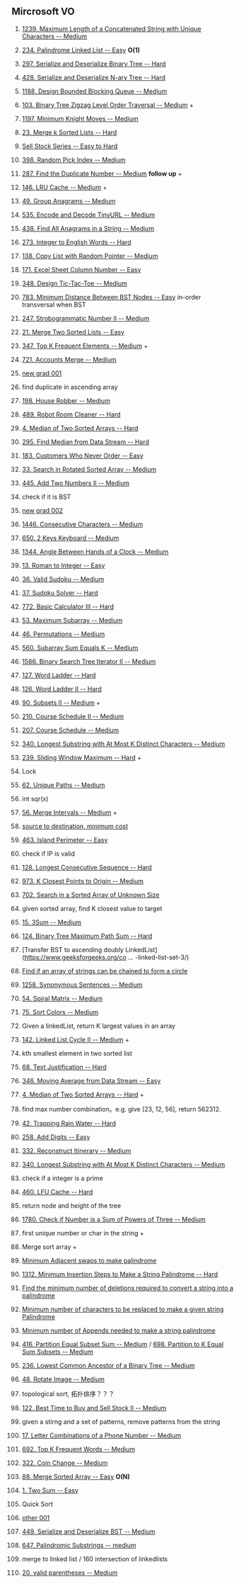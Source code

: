 ## Mircrosoft VO

1. [1239. Maximum Length of a Concatenated String with Unique Characters -- Medium](https://leetcode.com/problems/maximum-length-of-a-concatenated-string-with-unique-characters/)

2. [234. Palindrome Linked List -- Easy](https://leetcode.com/problems/palindrome-linked-list/) **O(1)**

3. [297. Serialize and Deserialize Binary Tree -- Hard](https://leetcode.com/problems/serialize-and-deserialize-binary-tree/)
4. [428. Serialize and Deserialize N-ary Tree -- Hard](https://leetcode.com/problems/serialize-and-deserialize-n-ary-tree/) 
5. [1188. Design Bounded Blocking Queue -- Medium](https://leetcode.com/problems/design-bounded-blocking-queue/) 
6. [103. Binary Tree Zigzag Level Order Traversal -- Medium](https://leetcode.com/problems/binary-tree-zigzag-level-order-traversal/) +
7. [1197. Minimum Knight Moves -- Medium](https://leetcode.com/problems/minimum-knight-moves/)
8. [23. Merge k Sorted Lists -- Hard](https://leetcode.com/problems/merge-k-sorted-lists/)
9. [Sell Stock Series -- Easy to Hard](https://leetcode.com/problemset/all/?search=sell%20stock)
10. [398. Random Pick Index -- Medium](https://leetcode.com/problems/random-pick-index/)
11. [287. Find the Duplicate Number -- Medium](https://leetcode.com/problems/find-the-duplicate-number/) **follow up** +
12. [146. LRU Cache -- Medium](https://leetcode.com/problems/lru-cache/) +
13. [49. Group Anagrams -- Medium](https://leetcode.com/problems/group-anagrams/)
14. [535. Encode and Decode TinyURL -- Medium](https://leetcode.com/problems/encode-and-decode-tinyurl/)
15. [438. Find All Anagrams in a String -- Medium](https://leetcode.com/problems/find-all-anagrams-in-a-string/)
16. [273. Integer to English Words -- Hard](https://leetcode.com/problems/integer-to-english-words/)
17. [138. Copy List with Random Pointer -- Medium](https://leetcode.com/problems/copy-list-with-random-pointer/)
18. [171. Excel Sheet Column Number -- Easy](https://leetcode.com/problems/excel-sheet-column-number/)
19. [348. Design Tic-Tac-Toe -- Medium](https://leetcode.com/problems/design-tic-tac-toe/)
20. [783. Minimum Distance Between BST Nodes -- Easy](https://leetcode.com/problems/minimum-distance-between-bst-nodes/) in-order transversal when BST
21. [247. Strobogrammatic Number II -- Medium](https://leetcode.com/problems/strobogrammatic-number-ii/)
22. [21. Merge Two Sorted Lists -- Easy](https://leetcode.com/problems/merge-two-sorted-lists/)
23. [347. Top K Frequent Elements -- Medium](https://leetcode.com/problems/top-k-frequent-elements/) +
24. [721. Accounts Merge -- Medium](https://leetcode.com/problems/accounts-merge/)
25. [new grad 001](https://www.1point3acres.com/bbs/thread-744683-1-1.html)
26. find duplicate in ascending array
27. [198. House Robber --  Medium](https://leetcode.com/problems/house-robber/)
28. [489. Robot Room Cleaner --  Hard](https://leetcode.com/problems/robot-room-cleaner/)
29. [4. Median of Two Sorted Arrays -- Hard](https://leetcode.com/problems/median-of-two-sorted-arrays/)
30. [295. Find Median from Data Stream -- Hard](https://leetcode.com/problems/find-median-from-data-stream/)
31. [183. Customers Who Never Order -- Easy](https://leetcode.com/problems/customers-who-never-order/)
32. [33. Search in Rotated Sorted Array -- Medium](https://leetcode.com/problems/search-in-rotated-sorted-array/)
33. [445. Add Two Numbers II -- Medium](https://leetcode.com/problems/add-two-numbers-ii/)
34.  check if it is BST
35. [new grad 002](https://www.1point3acres.com/bbs/thread-712335-1-1.html)
36. [1446. Consecutive Characters --  Medium](https://leetcode.com/problems/consecutive-characters/)
37. [650. 2 Keys Keyboard --  Medium](https://leetcode.com/problems/2-keys-keyboard/)
38. [1344. Angle Between Hands of a Clock --  Medium](https://leetcode.com/problems/angle-between-hands-of-a-clock/)
39. [13. Roman to Integer -- Easy](https://leetcode.com/problems/roman-to-integer/)
40. [36. Valid Sudoku -- Medium](https://leetcode.com/problems/valid-sudoku/)
41. [37. Sudoku Solver -- Hard](https://leetcode.com/problems/sudoku-solver/)
42. [772. Basic Calculator III -- Hard](https://leetcode.com/problems/basic-calculator-iii/)
43. [53. Maximum Subarray -- Medium](https://leetcode.com/problems/maximum-subarray/)
44. [46. Permutations -- Medium](https://leetcode.com/problems/permutations/)
45. [560. Subarray Sum Equals K -- Medium](https://leetcode.com/problems/subarray-sum-equals-k/)
46. [1586. Binary Search Tree Iterator II -- Medium](https://leetcode.com/problems/binary-search-tree-iterator-ii/)
47. [127. Word Ladder --  Hard](https://leetcode.com/problems/word-ladder/)
48. [126. Word Ladder II -- Hard](https://leetcode.com/problems/word-ladder-ii/)
49. [90. Subsets II -- Medium](https://leetcode.com/problems/subsets-ii/) +
50. [210. Course Schedule II -- Medium](https://leetcode.com/problems/course-schedule-ii/)
51. [207. Course Schedule -- Medium](https://leetcode.com/problems/course-schedule/)
52. [340. Longest Substring with At Most K Distinct Characters -- Medium](https://leetcode.com/problems/longest-substring-with-at-most-k-distinct-characters/)
53. [239. Sliding Window Maximum -- Hard](https://leetcode.com/problems/sliding-window-maximum/) +
54. Lock
55. [62. Unique Paths -- Medium](https://leetcode.com/problems/unique-paths/)
56. int sqr(x)
57. [56. Merge Intervals -- Medium](https://leetcode.com/problems/merge-intervals/) +
58. [source to destination, minimum cost](https://www.1point3acres.com/bbs/thread-744749-1-1.html)
59. [463. Island Perimeter -- Easy](https://leetcode.com/problems/island-perimeter/)
60. check if IP is valid
61. [128. Longest Consecutive Sequence -- Hard](https://leetcode.com/problems/longest-consecutive-sequence/)
62. [973. K Closest Points to Origin -- Medium](https://leetcode.com/problems/k-closest-points-to-origin/)
63. [702. Search in a Sorted Array of Unknown Size](https://leetcode.com/problems/search-in-a-sorted-array-of-unknown-size/)
64. given sorted array, find K closest value to target
65. [15. 3Sum -- Medium](https://leetcode.com/problems/3sum/)
66. [124. Binary Tree Maximum Path Sum -- Hard](https://leetcode.com/problems/binary-tree-maximum-path-sum/)
67. [Transfer BST to ascending doubly LinkedList](https://www.geeksforgeeks.org/co ... -linked-list-set-3/)
68. [Find if an array of strings can be chained to form a circle](https://www.geeksforgeeks.org/given-array-strings-find-strings-can-chained-form-circle/)
69. [1258. Synonymous Sentences -- Medium](https://leetcode.com/problems/synonymous-sentences/)
70. [54. Spiral Matrix -- Medium](https://leetcode.com/problems/spiral-matrix/)
71. [75. Sort Colors -- Medium](https://leetcode.com/problems/sort-colors/)
72. Given a linkedList, return K largest values in an array
73. [142. Linked List Cycle II -- Medium](https://leetcode.com/problems/linked-list-cycle-ii/) +
74. kth smallest element in two sorted list
75. [68. Text Justification -- Hard](https://leetcode.com/problems/text-justification/)
76. [346. Moving Average from Data Stream -- Easy](https://leetcode.com/problems/moving-average-from-data-stream/)
77. [4. Median of Two Sorted Arrays -- Hard](https://leetcode.com/problems/median-of-two-sorted-arrays/) +
78. find max number combination。e.g. give [23, 12, 56], return 562312.
79. [42. Trapping Rain Water -- Hard](https://leetcode.com/problems/trapping-rain-water/)
80. [258. Add Digits -- Easy](https://leetcode.com/problems/add-digits/)
81. [332. Reconstruct Itinerary -- Medium](https://leetcode.com/problems/reconstruct-itinerary/)
82. [340. Longest Substring with At Most K Distinct Characters -- Medium](https://leetcode.com/problems/longest-substring-with-at-most-k-distinct-characters/)
83. check if a integer is a prime
84. [460. LFU Cache -- Hard](https://leetcode.com/problems/lfu-cache/)
85. return node and height of the tree
86. [1780. Check if Number is a Sum of Powers of Three -- Medium](https://leetcode.com/problems/check-if-number-is-a-sum-of-powers-of-three/)
87. first unique number or char in the string +
88. Merge sort array +
89. [Minimum Adjacent swaps to make palindrome](https://leetcode.com/discuss/interview-question/351783/)
90. [1312. Minimum Insertion Steps to Make a String Palindrome -- Hard](https://leetcode.com/problems/minimum-insertion-steps-to-make-a-string-palindrome/)
91. [Find the minimum number of deletions required to convert a string into a palindrome](https://www.techiedelight.com/find-minimum-number-deletions-convert-string-into-palindrome/)
92. [Minimum number of characters to be replaced to make a given string Palindrome](https://www.geeksforgeeks.org/minimum-number-of-characters-to-be-replaced-to-make-a-given-string-palindrome/)
93. [Minimum number of Appends needed to make a string palindrome](https://www.geeksforgeeks.org/minimum-number-appends-needed-make-string-palindrome/)
94. [416. Partition Equal Subset Sum -- Medium](https://leetcode.com/problems/partition-equal-subset-sum/) / [698. Partition to K Equal Sum Subsets -- Medium](https://leetcode.com/problems/partition-to-k-equal-sum-subsets/)
95. [236. Lowest Common Ancestor of a Binary Tree -- Medium](https://leetcode.com/problems/lowest-common-ancestor-of-a-binary-tree/)
96. [48. Rotate Image -- Medium](https://leetcode.com/problems/rotate-image/)
97. topological sort, 拓扑排序？？？
98. [122. Best Time to Buy and Sell Stock II -- Medium](https://leetcode.com/problems/best-time-to-buy-and-sell-stock-ii/)
99. given a stirng and a set of patterns, remove patterns from the string
100. [17. Letter Combinations of a Phone Number -- Medium](https://leetcode.com/problems/letter-combinations-of-a-phone-number/)
101. [692. Top K Frequent Words -- Medium](https://leetcode.com/problems/top-k-frequent-words/)
102. [322. Coin Change --  Medium](https://leetcode.com/problems/coin-change/)
103. [88. Merge Sorted Array -- Easy](https://leetcode.com/problems/merge-sorted-array/) **O(N)**
104. [1. Two Sum -- Easy](https://leetcode.com/problems/two-sum/)
105. Quick Sort
106. [other 001](https://www.1point3acres.com/bbs/thread-707924-1-1.html)
107. [449. Serialize and Deserialize BST -- Medium](https://leetcode.com/problems/serialize-and-deserialize-bst/)
108. [647. Palindromic Substrings -- medium](https://leetcode.com/problems/palindromic-substrings/)
109. merge to linked list / 160 intersection of linkedlists
110. [20. valid parentheses -- Medium](https://leetcode.com/problems/valid-parentheses/)

